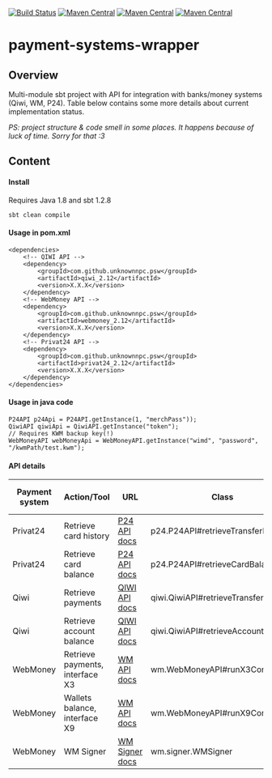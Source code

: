 [![Build Status](https://travis-ci.org/UnknownNPC/payment-systems-wrapper.svg?branch=master)](https://travis-ci.org/UnknownNPC/payment-systems-wrapper)
[![Maven Central](https://maven-badges.herokuapp.com/maven-central/com.github.unknownnpc.psw/privat24_2.12/badge.svg)](https://maven-badges.herokuapp.com/maven-central/com.github.unknownnpc.psw/privat24_2.12)
[![Maven Central](https://maven-badges.herokuapp.com/maven-central/com.github.unknownnpc.psw/webmoney_2.12/badge.svg)](https://maven-badges.herokuapp.com/maven-central/com.github.unknownnpc.psw/webmoney_2.12)
[![Maven Central](https://maven-badges.herokuapp.com/maven-central/com.github.unknownnpc.psw/qiwi_2.12/badge.svg)](https://maven-badges.herokuapp.com/maven-central/com.github.unknownnpc.psw/qiwi_2.12)

payment-systems-wrapper
=====================

## Overview
Multi-module sbt project with API for integration with banks/money systems (Qiwi, WM, P24).
Table below contains some more details about current implementation status.

_PS: project structure & code smell in some places. It happens because of luck of time. Sorry for that :3_

## Content
 
#### Install  
Requires Java 1.8 and sbt 1.2.8
```
sbt clean compile
```

#### Usage in pom.xml
```
<dependencies>
    <!-- QIWI API -->
    <dependency>
        <groupId>com.github.unknownnpc.psw</groupId>
        <artifactId>qiwi_2.12</artifactId>
        <version>X.X.X</version>
    </dependency>
    <!-- WebMoney API -->
    <dependency>
        <groupId>com.github.unknownnpc.psw</groupId>
        <artifactId>webmoney_2.12</artifactId>
        <version>X.X.X</version>
    </dependency>
    <!-- Privat24 API -->
    <dependency>
        <groupId>com.github.unknownnpc.psw</groupId>
        <artifactId>privat24_2.12</artifactId>
        <version>X.X.X</version>
    </dependency>
</dependencies>
```
#### Usage in java code
```
P24API p24Api = P24API.getInstance(1, "merchPass"));
QiwiAPI qiwiApi = QiwiAPI.getInstance("token");
// Requires KWM backup key(!)
WebMoneyAPI webMoneyApi = WebMoneyAPI.getInstance("wimd", "password", "/kwmPath/test.kwm");        
```

#### API details
| Payment system  | Action/Tool | URL | Class | Check on live data|
| ------------- | ------------- |------|-------|------|
| Privat24  | Retrieve card history | [P24 API docs](https://api.privatbank.ua/#p24/orders) | p24.P24API#retrieveTransferHistory| _Yes_ |
| Privat24  | Retrieve card balance | [P24 API docs](https://api.privatbank.ua/#p24/balance) | p24.P24API#retrieveCardBalance| _Yes_ |
| Qiwi  | Retrieve payments |[QIWI API docs](https://developer.qiwi.com/ru/qiwi-wallet-personal/#payments_list)| qiwi.QiwiAPI#retrieveTransferHistory | _Partially_ |
| Qiwi  | Retrieve account balance |[QIWI API docs](https://developer.qiwi.com/ru/qiwi-wallet-personal/#balances_list)| qiwi.QiwiAPI#retrieveAccountBalance | _Yes_ |
| WebMoney  | Retrieve payments, interface X3  |[WM API docs](https://wiki.webmoney.ru/projects/webmoney/wiki/%D0%98%D0%BD%D1%82%D0%B5%D1%80%D1%84%D0%B5%D0%B9%D1%81_X3)| wm.WebMoneyAPI#runX3Command | _Partially_ |
| WebMoney  | Wallets balance, interface X9  |[WM API docs](https://wiki.webmoney.ru/projects/webmoney/wiki/%D0%98%D0%BD%D1%82%D0%B5%D1%80%D1%84%D0%B5%D0%B9%D1%81_X9)| wm.WebMoneyAPI#runX9Command | _Partially_ |
| WebMoney  | WM Signer  |[WM Signer docs](https://wiki.wmtransfer.com/projects/webmoney/wiki/WMSigner)| wm.signer.WMSigner | _Yes_ |
